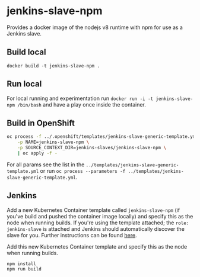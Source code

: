 # jenkins-slave-npm
Provides a docker image of the nodejs v8 runtime with npm for use as a Jenkins slave.

## Build local
`docker build -t jenkins-slave-npm .`

## Run local
For local running and experimentation run `docker run -i -t jenkins-slave-npm /bin/bash` and have a play once inside the container.

## Build in OpenShift
```bash
oc process -f ../.openshift/templates/jenkins-slave-generic-template.yml \
    -p NAME=jenkins-slave-npm \
    -p SOURCE_CONTEXT_DIR=jenkins-slaves/jenkins-slave-npm \
    | oc apply -f -
```
For all params see the list in the `../templates/jenkins-slave-generic-template.yml` or run `oc process --parameters -f ../templates/jenkins-slave-generic-template.yml`.

## Jenkins
Add a new Kubernetes Container template called `jenkins-slave-npm` (if you've build and pushed the container image locally) and specify this as the node when running builds. If you're using the template attached; the `role: jenkins-slave` is attached and Jenkins should automatically discover the slave for you. Further instructions can be found [here](https://docs.openshift.com/container-platform/3.7/using_images/other_images/jenkins.html#using-the-jenkins-kubernetes-plug-in-to-run-jobs).

Add this new Kubernetes Container template and specify this as the node when running builds. 
```
npm install
npm run build
```
